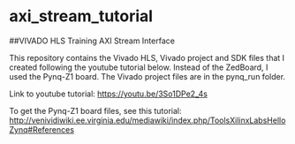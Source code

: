 # axi_stream_tutorial
##VIVADO HLS Training AXI Stream Interface

This repository contains the Vivado HLS, Vivado project and SDK files that I created following the youtube tutorial below. Instead of the ZedBoard, I used the Pynq-Z1 board. The Vivado project files are in the pynq_run folder.

Link to youtube tutorial: https://youtu.be/3So1DPe2_4s

To get the Pynq-Z1 board files, see this tutorial: http://venividiwiki.ee.virginia.edu/mediawiki/index.php/ToolsXilinxLabsHelloZynq#References

